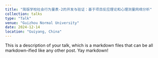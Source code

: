 ```yaml
---
title: "简版学校社会行为量表-2的开发与验证：基于项目反应理论和心理测量网络分析"
collection: talks
type: "Talk"
venue: "Guizhou Normal University"
date: 2024-12-14
location: "Guiyang, China"
---
```


This is a description of your talk, which is a markdown files that can be all markdown-ified like any other post. Yay markdown!
